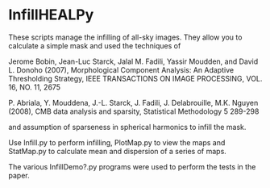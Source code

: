 # InfillHEALPy

These scripts manage the infilling of all-sky images.  They allow you to calculate a simple mask
and used the techniques of 

Jerome Bobin, Jean-Luc Starck, Jalal M. Fadili, Yassir Moudden, and David L. Donoho (2007), Morphological Component Analysis: An Adaptive Thresholding Strategy, IEEE TRANSACTIONS ON IMAGE PROCESSING, VOL. 16, NO. 11, 2675
    
P. Abriala, Y. Mouddena, J.-L. Starck, J. Fadili, J. Delabrouille, M.K. Nguyen (2008), CMB data analysis and sparsity, Statistical Methodology 5 289-298

and assumption of sparseness in spherical harmonics to infill the mask.

Use Infill.py to perform infilling, PlotMap.py to view the maps and StatMap.py to calculate mean and dispersion of a series of maps.

The various InfillDemo?.py programs were used to perform the tests in the paper.

